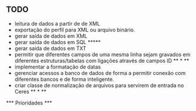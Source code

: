 TODO
----
- leitura de dados a partir de de XML
- exportação do perfil para XML ou arquivo binário.
- gerar saída de dados em XML
- gerar saída de dados em SQL *****
- gerar saída de dados em TXT
- permitir que diferentes campos de uma mesma linha sejam gravados em diferentes estruturas/tabelas com ligações através de campos ID ** * **
- implementar a formatação de datas
- gerenciar acessos a banco de dados de forma a permitir conexão com diferentes bancos e de forma inteligente.
- criar classe de normalização de arquivos para servirem de entrada no Ceres ** * **

*** Prioridades ***